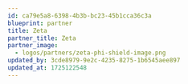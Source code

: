 ```yaml
---
id: ca79e5a8-6398-4b3b-bc23-45b1cca36c3a
blueprint: partner
title: Zeta
partner_title: Zeta
partner_image:
  - logos/partners/zeta-phi-shield-image.png
updated_by: 3cde8979-9e2c-4235-8275-1b6545aee897
updated_at: 1725122548
---
```

